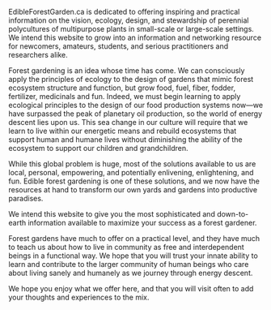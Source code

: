 EdibleForestGarden.ca is dedicated to offering inspiring and practical information
on the vision, ecology, design, and stewardship of perennial polycultures of
multipurpose plants in small-scale or large-scale settings. We intend this website
to grow into an information and networking resource for newcomers, amateurs, students,
and serious practitioners and researchers alike.

Forest gardening is an idea whose time has come. We can consciously apply the principles
of ecology to the design of gardens that mimic forest ecosystem structure and function,
but grow food, fuel, fiber, fodder, fertilizer, medicinals and fun. Indeed, we must
begin learning to apply ecological principles to the design of our food production
systems now—we have surpassed the peak of planetary oil production, so the world of
energy descent lies upon us. This sea change in our culture will require that we learn
to live within our energetic means and rebuild ecosystems that support human and humane
lives without diminishing the ability of the ecosystem to support our children and
grandchildren.

While this global problem is huge, most of the solutions available to us are local,
personal, empowering, and potentially enlivening, enlightening, and fun. Edible forest
gardening is one of these solutions, and we now have the resources at hand to transform
our own yards and gardens into productive paradises.

We intend this website to give you the most sophisticated and down-to-earth information
available to maximize your success as a forest gardener.

Forest gardens have much to offer on a practical level, and they have much to teach us
about how to live in community as free and interdependent beings in a functional way.
We hope that you will trust your innate ability to learn and contribute to the larger
community of human beings who care about living sanely and humanely as we journey through
energy descent.

We hope you enjoy what we offer here, and that you will visit often to add your thoughts
and experiences to the mix.
